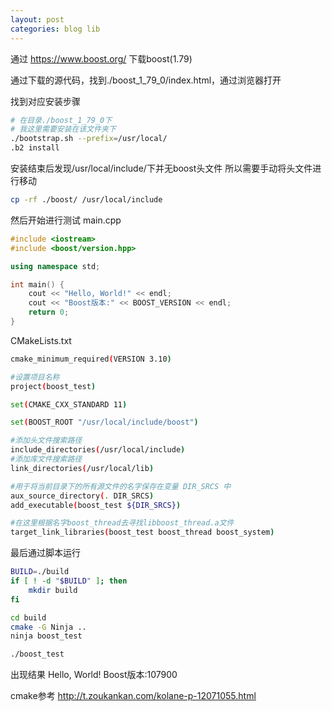 ```yaml
---
layout: post
categories: blog lib
---
```

通过 https://www.boost.org/ 下载boost(1.79)

通过下载的源代码，找到./boost_1_79_0/index.html，通过浏览器打开

找到对应安装步骤

```bash
# 在目录./boost_1_79_0下
# 我这里需要安装在该文件夹下
./bootstrap.sh --prefix=/usr/local/
.b2 install
```
安装结束后发现/usr/local/include/下并无boost头文件
所以需要手动将头文件进行移动

```bash
cp -rf ./boost/ /usr/local/include
```
然后开始进行测试
main.cpp

```cpp
#include <iostream>
#include <boost/version.hpp>

using namespace std;

int main() {
    cout << "Hello, World!" << endl;
    cout << "Boost版本:" << BOOST_VERSION << endl;
    return 0;
}
```
CMakeLists.txt

```bash
cmake_minimum_required(VERSION 3.10)

#设置项目名称
project(boost_test)

set(CMAKE_CXX_STANDARD 11)

set(BOOST_ROOT "/usr/local/include/boost")

#添加头文件搜索路径
include_directories(/usr/local/include)
#添加库文件搜索路径
link_directories(/usr/local/lib)

#用于将当前目录下的所有源文件的名字保存在变量 DIR_SRCS 中
aux_source_directory(. DIR_SRCS)
add_executable(boost_test ${DIR_SRCS})

#在这里根据名字boost_thread去寻找libboost_thread.a文件
target_link_libraries(boost_test boost_thread boost_system)
```
最后通过脚本运行

```bash
BUILD=./build
if [ ! -d "$BUILD" ]; then
    mkdir build
fi

cd build
cmake -G Ninja ..
ninja boost_test

./boost_test
```
出现结果
Hello, World!
Boost版本:107900


cmake参考
http://t.zoukankan.com/kolane-p-12071055.html
